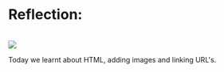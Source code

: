 <!DOCTYPE html>
<html>
<head>
<title>GITHUB</title>
</head>
<body>
<h1>Reflection:</h1>
<br
/>
<img src=https://images4.alphacoders.com/702/702150.png>
<br
/>
<p>Today we learnt about HTML, adding images and linking URL's.</p>
</body>
</html>